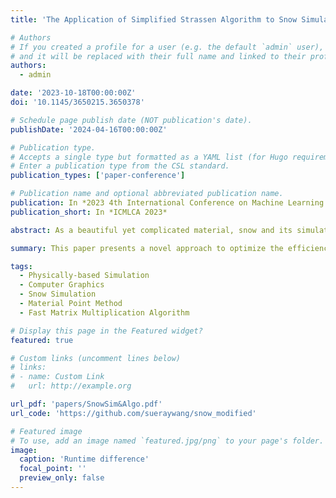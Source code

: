 ```yaml
---
title: 'The Application of Simplified Strassen Algorithm to Snow Simulation with Material Point Method'

# Authors
# If you created a profile for a user (e.g. the default `admin` user), write the username (folder name) here
# and it will be replaced with their full name and linked to their profile.
authors:
  - admin

date: '2023-10-18T00:00:00Z'
doi: '10.1145/3650215.3650378'

# Schedule page publish date (NOT publication's date).
publishDate: '2024-04-16T00:00:00Z'

# Publication type.
# Accepts a single type but formatted as a YAML list (for Hugo requirements).
# Enter a publication type from the CSL standard.
publication_types: ['paper-conference']

# Publication name and optional abbreviated publication name.
publication: In *2023 4th International Conference on Machine Learning and Computer Application*
publication_short: In *ICMLCA 2023*

abstract: As a beautiful yet complicated material, snow and its simulations are significantly challenging in the computer graphics community. Since the introduction of the material point method, abbreviated as MPM, the performance of snow simulations has been augmented in many aspects, including accuracy, stability, and efficiency. Nowadays, researchers work on developing simpler mathematical models or incorporating better hardware design to accelerate the snow simulations, but the overall running speed remains a problem. Instead of improving on the simulation methods, this paper presents a novel approach to optimize the efficiency of snow simulations by applying the simplified Strassen algorithm, an abridgment of a famous fast matrix multiplication algorithm, to snow simulations implemented with MPM. Rather than straightforwardly showing the triumph of the simplified Strassen algorithm over the standard matrix multiplication algorithm in runtime, the results present the evidence that leads to the inference that for simulations with a certain level of disorder, the simplified Strassen algorithm will surpass the standard matrix multiplication algorithm as the simulations progress.

summary: This paper presents a novel approach to optimize the efficiency of snow simulations by applying the simplified Strassen algorithm, an abridgment of a famous fast matrix multiplication algorithm, to snow simulations implemented with MPM.

tags:
  - Physically-based Simulation
  - Computer Graphics
  - Snow Simulation
  - Material Point Method
  - Fast Matrix Multiplication Algorithm

# Display this page in the Featured widget?
featured: true

# Custom links (uncomment lines below)
# links:
# - name: Custom Link
#   url: http://example.org

url_pdf: 'papers/SnowSim&Algo.pdf'
url_code: 'https://github.com/sueraywang/snow_modified'

# Featured image
# To use, add an image named `featured.jpg/png` to your page's folder.
image:
  caption: 'Runtime difference'
  focal_point: ''
  preview_only: false
---
```

